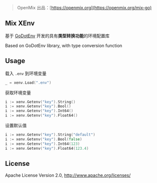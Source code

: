 > OpenMix 出品：[https://openmix.org](https://openmix.org/mix-go)

## Mix XEnv

基于 [GoDotEnv](https://github.com/joho/godotenv) 开发的具有**类型转换功能**的环境配置库

Based on GoDotEnv library, with type conversion function

## Usage

载入 `.env` 到环境变量

~~~go
_ = xenv.Load(".env")
~~~

获取环境变量

~~~go
i := xenv.Getenv("key").String()
i := xenv.Getenv("key").Bool()
i := xenv.Getenv("key").Int64()
i := xenv.Getenv("key").Float64()
~~~

设置默认值

~~~go
i := xenv.Getenv("key").String("default")
i := xenv.Getenv("key").Bool(false)
i := xenv.Getenv("key").Int64(123)
i := xenv.Getenv("key").Float64(123.4)
~~~

## License

Apache License Version 2.0, http://www.apache.org/licenses/
